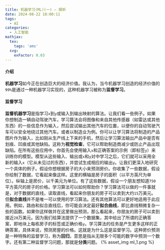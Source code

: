 ```yaml
---
title: 机器学习(ML)(一) — 探析
date: 2024-08-22 18:00:11
tags:
  - AI
categories:
  - 人工智能
mathjax:
  tex:
    tags: 'ams'
  svg:
    exFactor: 0.03
---
```


#### 介绍

**机器学习**如今正在创造巨大的经济价值。我认为，当今机器学习创造的经济价值的`99%`是通过一种机器学习实现的，这种机器学习被称为**监督学习**。
<!-- more -->

#### 监督学习

**监督机器学习**是指学习`x`到`y`或输入到输出映射的算法。让我们看一些例子。如果你想制造一辆自动驾驶汽车，学习算法会将图像和来自其他传感器（如雷达或其他东西）的一些信息作为输入，然后尝试输出其他汽车的位置，以便你的自动驾驶汽车可以安全地绕过其他汽车。或者以制造业为例。你可以让学习算法将制造的产品图片作为输入，比如刚从生产线上下来的手机，然后让学习算法输出产品中是否有划痕、凹痕或其他缺陷。这称为**视觉检查**，它可以帮助制造商减少或防止产品出现缺陷。在所有这些应用中，你首先会使用输入`x`和正确答案的示例（即标签`y`）来训练你的模型。模型从这些输入、输出或`x`和`y`对中学习之后，它们就可以采用全新的输入`x`（它从未见过的东西），并尝试生成相应的输出`y`。让我们更深入地研究一个具体的例子。假设你想根据房子的大小来预测房价。你收集了一些数据，假设你绘制了数据，它看起来像这样。这里的横轴是房子的面积（以平方英尺为单位）。纵轴上是房价，以千美元为单位。有了这些数据，假设一个朋友想知道`750`平方英尺的房子的价格。学习算法可以如何帮助你？学习算法可以做的一件事就是，对于数据的直线，读取直线，看起来你朋友的房子可以卖到大约`15`万美元。但**拟合直线**并不是唯一可以使用的学习算法。还有其他算法可以更好地适用于此应用。例如，路由和拟合直线后，你可能会决定最好**拟合曲线**，即比直线稍微复杂一些的函数。如果你这样做并在这里做出预测，那么看起来，你朋友的房子可以卖到接近`20`万美元。因为我们给算法提供了一个数据集，其中给出了所谓的正确答案，即地块上每栋房子的标签或正确价格`y`。学习算法的任务是产生更多这样的正确答案，具体来说，预测房屋的价格。这就是为什么这是监督学习。这种房价预测是一种特殊的监督学习，称为**回归**，意思是指从无限多个可能的数字中预测一个数字。还有第二种监督学习问题，那就是**分类**问题。
{% asset_img ml_1.png %}

